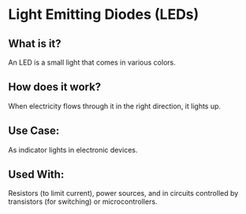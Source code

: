 # Light Emitting Diodes (LEDs)

## What is it?

An LED is a small light that comes in various colors.

## How does it work?

When electricity flows through it in the right direction, it lights up.

## Use Case:

As indicator lights in electronic devices.

## Used With:

Resistors (to limit current), power sources, and in circuits controlled by transistors (for switching) or microcontrollers.
